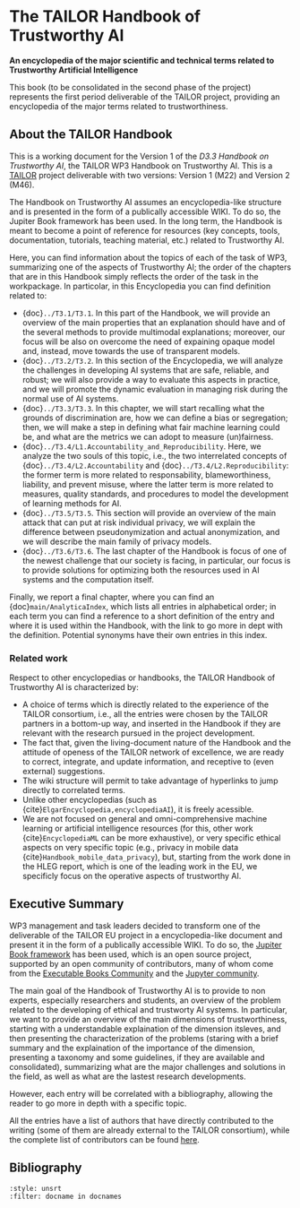 # The TAILOR Handbook of Trustworthy AI

**An encyclopedia of the major scientific and technical terms related to Trustworthy Artificial Intelligence**

<!--**TAILOR: Foundations of Trustworthy AI – Integrating Reasoning, Learning and Optimization**

Add an introduction to the first page.
Add an Executive summary to the first page. This should be stand-alone, so that we can use it in formal reporting, for websites, social media etc.
-->

This book (to be consolidated in the second phase of the project) represents the first period deliverable of the TAILOR project, providing an encyclopedia of the major terms related to trustworthiness.

## About the TAILOR Handbook

This is a working document for the Version 1 of the *D3.3 Handbook on Trustworthy AI*, the TAILOR WP3 Handbook on Trustworthy AI. This
is a <a href="https://tailor-network.eu" target=_blank>TAILOR</a> project deliverable with two versions: Version 1 (M22) and Version 2 (M46).

The Handbook on Trustworthy AI assumes an encyclopedia-like structure and is presented in the form of a publically accessible WIKI. 
To do so, the Jupiter Book framework has been used.
In the long term, the Handbook is meant to become a point of reference for resources (key concepts, tools, documentation, tutorials, teaching material, etc.) related to Trustworthy AI.

Here, you can find information about the topics of each of the task of WP3, summarizing one of the aspects of Trustworthy AI; the order of the chapters that are in this Handbook simply reflects the order of the task in the workpackage. 
In particolar, in this Encyclopedia you can find definition related to:
- {doc}`../T3.1/T3.1`. In this part of the Handbook, we will provide an overview of the main properties that an explanation should have and of the several methods to provide multimodal explanations; moreover, our focus will be also on overcome the need of expaining opaque model and, instead, move towards the use of transparent models. 
- {doc}`../T3.2/T3.2`. In this section of the Encyclopedia, we will analyze the challenges in developing AI systems that are safe, reliable, and robust; we will also provide a way to evaluate this aspects in practice, and we will promote the dynamic evaluation in managing risk during the normal use of AI systems.
- {doc}`../T3.3/T3.3`. In this chapter, we will start recalling what the grounds of discrimination are, how we can define a bias or segregation; then, we will make a step in defining what fair machine learning could be, and what are the metrics we can adopt to measure (un)fairness.
- {doc}`../T3.4/L1.Accountability_and_Reproducibility`. Here, we analyze the two souls of this topic, i.e., the two interrelated concepts of {doc}`../T3.4/L2.Accountability` and {doc}`../T3.4/L2.Reproducibility`: the former term is more related to responsability, blameworthiness, liability, and prevent misuse, where the latter term is more related to measures, quality standards, and procedures to model the development of learning methods for AI.
- {doc}`../T3.5/T3.5`. This section will provide an overview of the main attack that can put at risk individual privacy, we will explain the difference between pseudonymization and actual anonymization, and we will describe the main family of privacy models.
- {doc}`../T3.6/T3.6`. The last chapter of the Handbook is focus of one of the newest challenge that our society is facing, in particular, our focus is to provide solutions for optimizing both the resources used in AI systems and the computation itself.

Finally, we report a final chapter, where you can find an {doc}`main/AnalyticaIndex`, which lists all entries in alphabetical order; in each term you can find a reference to a short definition of the entry and where it is used within the Handbook, with the link to go more in dept with the definition. Potential synonyms have their own entries in this index.

### Related work

Respect to other encyclopedias or handbooks, the TAILOR Handbook of Trustworthy AI is characterized by:
- A choice of terms which is directly related to the experience of the TAILOR consortium, i.e., all the entries were chosen by the TAILOR partners in a bottom-up way, and inserted in the Handbook if they are relevant with the research pursued in the project development.
- The fact that, given the living-document nature of the Handbook and the attitude of openess of the TAILOR network of excellence, we are ready to correct, integrate, and update information, and receptive to (even external) suggestions.
- The wiki structure will permit to take advantage of hyperlinks to jump directly to correlated terms.
- Unlike other encyclopedias (such as {cite}`ElgarEncyclopedia,encyclopediaAI`), it is freely acessible.
- We are not focused on general and omni-comprehensive machine learning or artificial intelligence resources (for this, other work {cite}`EncyclopediaML` can be more exhaustive), or very specific ethical aspects on very specific topic (e.g., privacy in mobile data {cite}`Handbook_mobile_data_privacy`), but, starting from the work done in the HLEG report, which is one of the leading work in the EU, we specificly focus on the operative aspects of trustworthy AI.


## Executive Summary

WP3 management and task leaders decided to transform one of the deliverable of the TAILOR EU project in a encyclopedia-like document and present it in the form of a publically accessible WIKI. To do so, the <a href="https://jupyterbook.org/en/stable/intro.html" target=_blank>Jupiter Book framework</a> has been used, which is an open source project, supported by an open community of contributors, many of whom come from the <a href="https://executablebooks.org/" target=_blank>Executable Books Community</a> and the <a href="https://jupyter.org/community" target=_blank>Jupyter community</a>.

The main goal of the Handbook of Trustworthy AI is to provide to non experts, especially researchers and students, an overview of the problem related to the developing of ethical and trustworty AI systems. In particular, we want to provide an overview of the main dimensions of trustworthiness, starting with a understandable explaination of the dimension itsleves, and then presenting the characterization of the problems (staring with a brief summary and the explaination of the importance of the dimension, presenting a taxonomy and some guidelines, if they are available and consolidated), summarizing what are the major challenges and solutions in the field, as well as what are the lastest research developments.

However, each entry will be correlated with a bibliography, allowing the reader to go more in depth with a specific topic. 

All the entries have a list of authors that have directly contributed to the writing (some of them are already external to the TAILOR consortium), while the complete list of contributors can be found [here](./authors.md).

<!--The plan will be to integrate it into the TAILOR web page and to make a Wikipedia entry (by v2 of the handbook). A final paper book is also planned by then.-->

## Bibliography

```{bibliography}
:style: unsrt
:filter: docname in docnames
```


